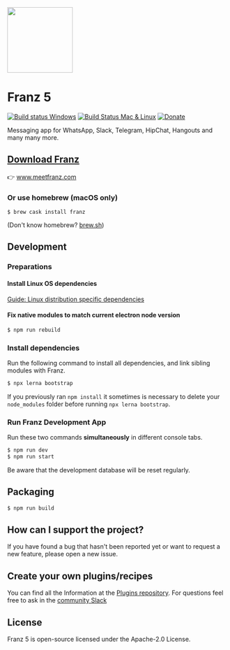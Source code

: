 <img src="./build-helpers/images/icon.png" alt="" width="150"/>

# Franz 5
[![Build status Windows](https://ci.appveyor.com/api/projects/status/9yman4ye19x4274o/branch/master?svg=true)](https://ci.appveyor.com/project/adlk/franz/branch/master)
 [![Build Status Mac & Linux](https://travis-ci.com/meetfranz/franz.svg?branch=master)](https://travis-ci.com/meetfranz/franz) [![Donate](https://img.shields.io/badge/Donate-PayPal-green.svg)](https://meetfranz.com/payment.html)

Messaging app for WhatsApp, Slack, Telegram, HipChat, Hangouts and many many more.

## [Download Franz](https://www.meetfranz.com)
👉 www.meetfranz.com

### Or use homebrew (macOS only)

`$ brew cask install franz`

(Don't know homebrew? [brew.sh](https://brew.sh/))

## Development

### Preparations

#### Install Linux OS dependencies
[Guide: Linux distribution specific dependencies](docs/linux.md)

#### Fix native modules to match current electron node version
```bash
$ npm run rebuild
```

### Install dependencies
Run the following command to install all dependencies, and link sibling modules with Franz.
```bash
$ npx lerna bootstrap
```

If you previously ran `npm install` it sometimes is necessary to delete your `node_modules` folder before running `npx lerna bootstrap`. 

### Run Franz Development App
Run these two commands __simultaneously__ in different console tabs.

```bash
$ npm run dev
$ npm run start
```
Be aware that the development database will be reset regularly.

## Packaging
```bash
$ npm run build
```

## How can I support the project?
If you have found a bug that hasn't been reported yet or want to request a new feature, please open a new issue.


## Create your own plugins/recipes
You can find all the Information at the [Plugins repository](https://github.com/meetfranz/plugins).
For questions feel free to ask in the [community Slack](http://slack.franz.im)

## License
Franz 5 is open-source licensed under the Apache-2.0 License.
